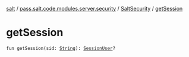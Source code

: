 [salt](../../index.md) / [pass.salt.code.modules.server.security](../index.md) / [SaltSecurity](index.md) / [getSession](./get-session.md)

# getSession

`fun getSession(sid: `[`String`](https://kotlinlang.org/api/latest/jvm/stdlib/kotlin/-string/index.html)`): `[`SessionUser`](../-session-user/index.md)`?`
